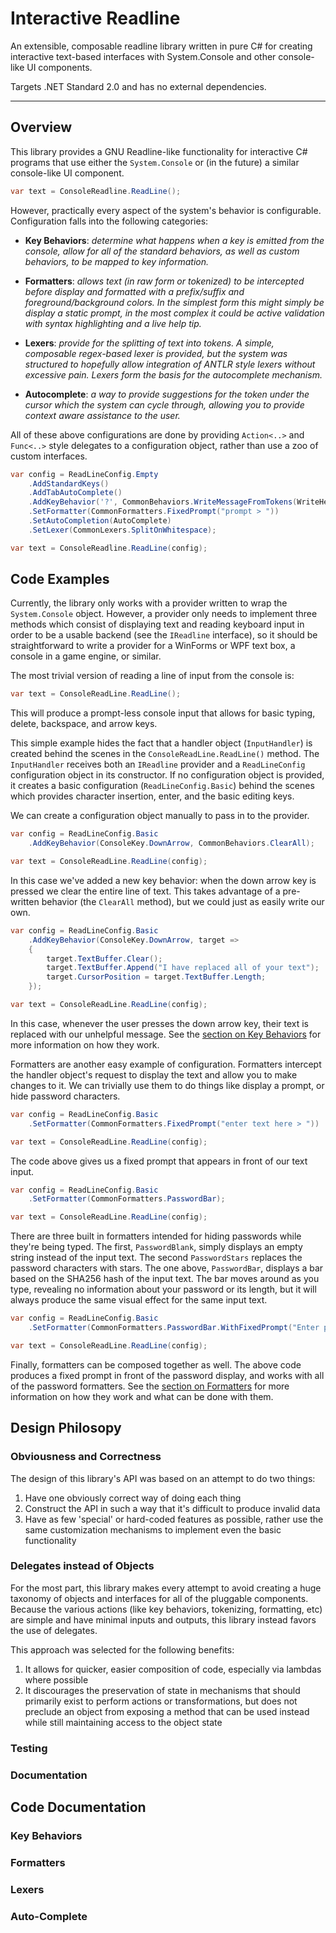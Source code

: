 # Interactive Readline
An extensible, composable readline library written in pure C# for creating interactive text-based interfaces with System.Console and other console-like UI components.

Targets .NET Standard 2.0 and has no external dependencies.

___

## Overview
This library provides a GNU Readline-like functionality for interactive C# programs that use either the `System.Console` or (in the future) a similar console-like UI component. 

```csharp
var text = ConsoleReadline.ReadLine();
```

However, practically every aspect of the system's behavior is configurable.  Configuration falls into the following categories:
* **Key Behaviors**: *determine what happens when a key is emitted from the console, allow for all of the standard behaviors, as well as custom behaviors, to be mapped to key information.*

* **Formatters**: *allows text (in raw form or tokenized) to be intercepted before display and formatted with a prefix/suffix and foreground/background colors. In the simplest form this might simply be display a static prompt, in the most complex it could be active validation with syntax highlighting and a live help tip.*

* **Lexers**: *provide for the splitting of text into tokens. A simple, composable regex-based lexer is provided, but the system was structured to hopefully allow integration of ANTLR style lexers without excessive pain. Lexers form the basis for the autocomplete mechanism.*

* **Autocomplete**: *a way to provide suggestions for the token under the cursor which the system can cycle through, allowing you to provide context aware assistance to the user.*

All of these above configurations are done by providing `Action<..>` and `Func<..>` style delegates to a configuration object, rather than use a zoo of custom interfaces.

```csharp
var config = ReadLineConfig.Empty
    .AddStandardKeys()
    .AddTabAutoComplete()
    .AddKeyBehavior('?', CommonBehaviors.WriteMessageFromTokens(WriteHelp)) 
    .SetFormatter(CommonFormatters.FixedPrompt("prompt > "))
    .SetAutoCompletion(AutoComplete)
    .SetLexer(CommonLexers.SplitOnWhitespace);

var text = ConsoleReadline.ReadLine(config);
```

## Code Examples
Currently, the library only works with a provider written to wrap the `System.Console` object. However, a provider only needs to implement three methods which consist of displaying text and reading keyboard input in order to be a usable backend (see the `IReadline` interface), so it should be straightforward to write a provider for a WinForms or WPF text box, a console in a game engine, or similar.

The most trivial version of reading a line of input from the console is:

```csharp
var text = ConsoleReadLine.ReadLine();
```
This will produce a prompt-less console input that allows for basic typing, delete, backspace, and arrow keys.

This simple example hides the fact that a handler object (`InputHandler`) is created behind the scenes in the `ConsoleReadLine.ReadLine()` method.  The `InputHandler` receives both an `IReadline` provider and a `ReadLineConfig` configuration object in its constructor. If no configuration object is provided, it creates a basic configuration (`ReadLineConfig.Basic`) behind the scenes which provides character insertion, enter, and the basic editing keys.

We can create a configuration object manually to pass in to the provider.

```csharp
var config = ReadLineConfig.Basic
    .AddKeyBehavior(ConsoleKey.DownArrow, CommonBehaviors.ClearAll);

var text = ConsoleReadLine.ReadLine(config);
```
In this case we've added a new key behavior: when the down arrow key is pressed we clear the entire line of text.  This takes advantage of a pre-written behavior (the `ClearAll` method), but we could just as easily write our own.

```csharp
var config = ReadLineConfig.Basic
    .AddKeyBehavior(ConsoleKey.DownArrow, target =>
    {
        target.TextBuffer.Clear();
        target.TextBuffer.Append("I have replaced all of your text");
        target.CursorPosition = target.TextBuffer.Length;
    });

var text = ConsoleReadLine.ReadLine(config);
```
In this case, whenever the user presses the down arrow key, their text is replaced with our unhelpful message. See the [section on Key Behaviors](#key-behaviors) for more information on how they work.

Formatters are another easy example of configuration.  Formatters intercept the handler object's request to display the text and allow you to make changes to it. We can trivially use them to do things like display a prompt, or hide password characters.

```csharp
var config = ReadLineConfig.Basic
    .SetFormatter(CommonFormatters.FixedPrompt("enter text here > "))

var text = ConsoleReadLine.ReadLine(config);
```
The code above gives us a fixed prompt that appears in front of our text input.

```csharp
var config = ReadLineConfig.Basic
    .SetFormatter(CommonFormatters.PasswordBar);

var text = ConsoleReadLine.ReadLine(config);
```
There are three built in formatters intended for hiding passwords while they're being typed.  The first, `PasswordBlank`, simply displays an empty string instead of the input text.  The second `PasswordStars` replaces the password characters with stars.  The one above, `PasswordBar`, displays a bar based on the SHA256 hash of the input text.  The bar moves around as you type, revealing no information about your password or its length, but it will always produce the same visual effect for the same input text.

```csharp
var config = ReadLineConfig.Basic
    .SetFormatter(CommonFormatters.PasswordBar.WithFixedPrompt("Enter password: "));

var text = ConsoleReadLine.ReadLine(config);
```
Finally, formatters can be composed together as well. The above code produces a fixed prompt in front of the password display, and works with all of the password formatters.  See the [section on Formatters](#formatters) for more information on how they work and what can be done with them.


## Design Philosopy

### Obviousness and Correctness
The design of this library's API was based on an attempt to do two things:
1. Have one obviously correct way of doing each thing
2. Construct the API in such a way that it's difficult to produce invalid data
3. Have as few 'special' or hard-coded features as possible, rather use the same customization mechanisms to implement even the basic functionality

### Delegates instead of Objects
For the most part, this library makes every attempt to avoid creating a huge taxonomy of objects and interfaces for all of the pluggable components.  Because the various actions (like key behaviors, tokenizing, formatting, etc) are simple and have minimal inputs and outputs, this library instead favors the use of delegates. 

This approach was selected for the following benefits:
1. It allows for quicker, easier composition of code, especially via lambdas where possible
1. It discourages the preservation of state in mechanisms that should primarily exist to perform actions or transformations, but does not preclude an object from exposing a method that can be used instead while still maintaining access to the object state

### Testing

### Documentation

## Code Documentation

### Key Behaviors

### Formatters

### Lexers 

### Auto-Complete